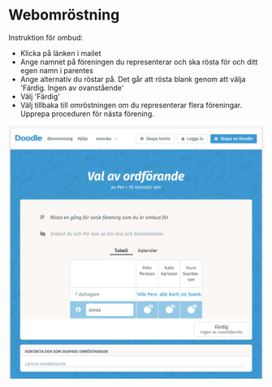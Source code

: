 # Webomröstning

Instruktion för ombud:

* Klicka på länken i mailet
* Ange namnet på föreningen du representerar och ska rösta för och ditt egen namn i parentes
* Ange alternativ du röstar på. Det går att rösta blank genom att välja 'Färdig. Ingen av ovanstående'
* Välj 'Färdig'
* Välj tillbaka till omröstningen om du representerar flera föreningar. Upprepa proceduren för nästa förening.

![Sida där ombud lägger sin röst](./media/doodle/rostningssida.png "Sida där ombud lägger sin röst")

